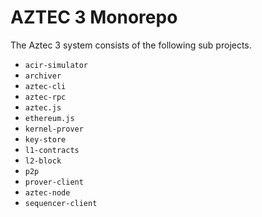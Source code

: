 # AZTEC 3 Monorepo

The Aztec 3 system consists of the following sub projects.

- `acir-simulator`
- `archiver`
- `aztec-cli`
- `aztec-rpc`
- `aztec.js`
- `ethereum.js`
- `kernel-prover`
- `key-store`
- `l1-contracts`
- `l2-block`
- `p2p`
- `prover-client`
- `aztec-node`
- `sequencer-client`
